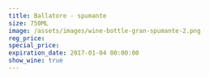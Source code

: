 ```yaml
---
title: Ballatore - spumante
size: 750ML
image: /assets/images/wine-bottle-gran-spumante-2.png
reg_price:
special_price:
expiration_date: 2017-01-04 00:00:00
show_wine: true
---
```



